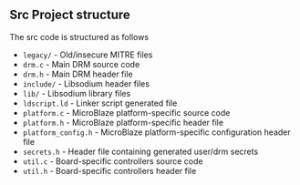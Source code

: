 ## Src Project structure
The src code is structured as follows

 * `legacy/`           - Old/insecure MITRE files
 * `drm.c`             - Main DRM source code
 * `drm.h`             - Main DRM header file
 * `include/`          - Libsodium header files
 * `lib/`              - Libsodium library files
 * `ldscript.ld`       - Linker script generated file
 * `platform.c`        - MicroBlaze platform-specific source code
 * `platform.h`        - MicroBlaze platform-specific header file
 * `platform_config.h` - MicroBlaze platform-specific configuration header file
 * `secrets.h`         - Header file containing generated user/drm secrets
 * `util.c`            - Board-specific controllers source code
 * `util.h`            - Board-specific controllers header file

